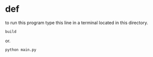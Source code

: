 # def

to run this program type this line in a terminal located in this directory.  
```
build
```
or.  
```
python main.py
```
